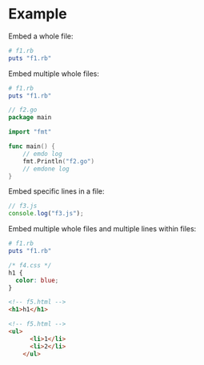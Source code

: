 # Example

Embed a whole file:

```rb
# f1.rb
puts "f1.rb"
```

Embed multiple whole files:

```rb
# f1.rb
puts "f1.rb"
```

```go
// f2.go
package main

import "fmt"

func main() {
	// emdo log
	fmt.Println("f2.go")
	// emdone log
}
```

Embed specific lines in a file:

```js
// f3.js
console.log("f3.js");
```

Embed multiple whole files and multiple lines within files:

```rb
# f1.rb
puts "f1.rb"
```

```css
/* f4.css */
h1 {
  color: blue;
}
```

```html
<!-- f5.html -->
<h1>h1</h1>
```

```html
<!-- f5.html -->
<ul>
      <li>1</li>
      <li>2</li>
    </ul>
```
